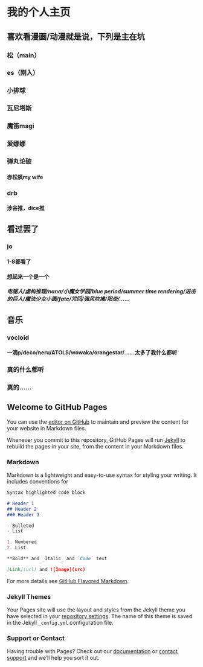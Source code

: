 # 我的个人主页
## 喜欢看漫画/动漫就是说，下列是主在坑
### 松（main）
### es（刚入）
### 小排球
### 瓦尼塔斯
### 魔笛magi
### 爱娜娜
### 弹丸论破
#### 赤松枫my wife
### drb
#### 涉谷推，dice推
## 看过罢了
### jo
#### 1-8都看了
#### 想起来一个是一个
##### 电锯人/虚构推理/nana/小魔女学园/blue period/summer time rendering/进击的巨人/魔法少女小圆/fate/咒回/强风吹拂/阳炎/……
## 音乐
### vocloid
#### 一滴p/deco/neru/ATOLS/wowaka/orangestar/……太多了我什么都听
### 真的什么都听
### 真的……











## Welcome to GitHub Pages

You can use the [editor on GitHub](https://github.com/matsuismylife/matsuismylife.github.io/edit/main/index.md) to maintain and preview the content for your website in Markdown files.

Whenever you commit to this repository, GitHub Pages will run [Jekyll](https://jekyllrb.com/) to rebuild the pages in your site, from the content in your Markdown files.

### Markdown

Markdown is a lightweight and easy-to-use syntax for styling your writing. It includes conventions for

```markdown
Syntax highlighted code block

# Header 1
## Header 2
### Header 3

- Bulleted
- List

1. Numbered
2. List

**Bold** and _Italic_ and `Code` text

[Link](url) and ![Image](src)
```

For more details see [GitHub Flavored Markdown](https://guides.github.com/features/mastering-markdown/).

### Jekyll Themes

Your Pages site will use the layout and styles from the Jekyll theme you have selected in your [repository settings](https://github.com/matsuismylife/matsuismylife.github.io/settings/pages). The name of this theme is saved in the Jekyll `_config.yml` configuration file.

### Support or Contact

Having trouble with Pages? Check out our [documentation](https://docs.github.com/categories/github-pages-basics/) or [contact support](https://support.github.com/contact) and we’ll help you sort it out.


